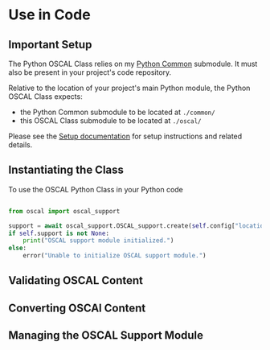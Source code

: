 # Use in Code

## Important Setup

The Python OSCAL Class relies on my [Python Common](https://github.com/brian-ruf/common-python) submodule. It must also be present in your project's code repository. 

Relative to the location of your project's main Python module, the Python OSCAL Class expects:
- the Python Common submodule to be located at `./common/`
- this OSCAL Class submodule to be located at `./oscal/`

Please see the [Setup documentation](./SETUP.md) for setup instructions and related details.

## Instantiating the Class

To use the OSCAL Python Class in your Python code

```python

from oscal import oscal_support

support = await oscal_support.OSCAL_support.create(self.config["location"]["supportfile"]["data"])
if self.support is not None:
    print("OSCAL support module initialized.")
else:
    error("Unable to initialize OSCAL support module.")

```

## Validating OSCAL Content

## Converting OSCAl Content

## Managing the OSCAL Support Module


